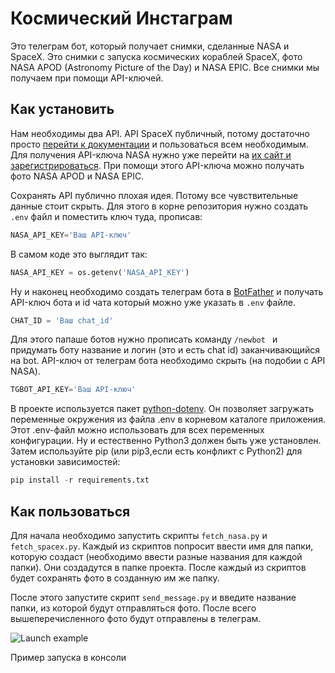 # Космический Инстаграм
Это телеграм бот, который получает снимки, сделанные NASA и SpaceX. Это снимки с запуска космических кораблей SpaceX, фото NASA APOD (Astronomy Picture of the Day) и NASA EPIC.
Все снимки мы получаем при помощи API-ключей.

## Как установить
Нам необходимы два API. API SpaceX публичный, потому достаточно просто [перейти к документации](https://documenter.getpostman.com/view/2025350/RWaEzA..) и пользоваться всем необходимым.
Для получения API-ключа NASA нужно уже перейти на [их сайт и зарегистрироваться](https://api.nasa.gov). При помощи этого API-ключа можно получать фото NASA APOD и NASA EPIC.

Сохранять API публично плохая идея. Потому все чувствительные данные стоит скрыть. Для этого в корне репозитория нужно создать ```.env``` файл и поместить ключ туда, прописав:
```python
NASA_API_KEY='Ваш API-ключ'
```

В самом коде это выглядит так:
``` python
NASA_API_KEY = os.getenv('NASA_API_KEY')
```
Ну и наконец необходимо создать телеграм бота в [BotFather](https://telegram.me/BotFather) и получать API-ключ бота и id чата который можно уже указать в ```.env``` файле.
```python
CHAT_ID = 'Ваш chat_id'
```
Для этого папаше ботов нужно прописать команду ```/newbot ``` и придумать боту название и логин (это и есть chat id) заканчивающийся на bot.
API-ключ от телеграм бота необходимо скрыть (на подобии с API NASA).
```python
TGBOT_API_KEY='Ваш API-ключ'
```

В проекте используется пакет [python-dotenv](https://github.com/theskumar/python-dotenv). Он позволяет загружать переменные окружения из файла .env в корневом каталоге приложения.
Этот .env-файл можно использовать для всех переменных конфигурации.
Ну и естественно Python3 должен быть уже установлен. Затем используйте pip (или pip3,если есть конфликт с Python2) для установки зависимостей:
```python
pip install -r requirements.txt
```
## Как пользоваться
Для начала необходимо запустить скрипты ```fetch_nasa.py``` и ```fetch_spacex.py```. Каждый из скриптов попросит ввести имя для папки, которую создаст
(необходимо ввести разные названия для каждой папки). Они создадутся в папке проекта. После каждый из скриптов будет сохранять фото в созданную им же папку. 

После этого запустите скрипт ```send_message.py``` и введите название папки, из которой будут отправляться фото. После всего вышеперечисленного фото будут отправлены в телеграм.

![Launch example](https://user-images.githubusercontent.com/83189636/129692494-49b69876-b261-4815-9106-fca95bcd76c5.PNG )

Пример запуска в консоли
 
